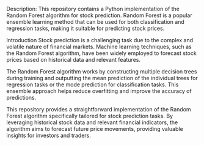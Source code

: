 Description:
This repository contains a Python implementation of the Random Forest algorithm for stock prediction. Random Forest is a popular ensemble learning method that can be used for both classification and regression tasks, making it suitable for predicting stock prices.

Introduction
Stock prediction is a challenging task due to the complex and volatile nature of financial markets. Machine learning techniques, such as the Random Forest algorithm, have been widely employed to forecast stock prices based on historical data and relevant features.

The Random Forest algorithm works by constructing multiple decision trees during training and outputting the mean prediction of the individual trees for regression tasks or the mode prediction for classification tasks. This ensemble approach helps reduce overfitting and improve the accuracy of predictions.

This repository provides a straightforward implementation of the Random Forest algorithm specifically tailored for stock prediction tasks. By leveraging historical stock data and relevant financial indicators, the algorithm aims to forecast future price movements, providing valuable insights for investors and traders.
